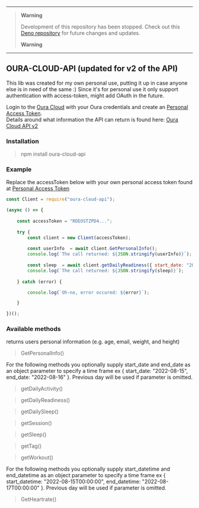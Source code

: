 
---
> **Warning**
>
> Development of this repository has been stopped.
> Check out this [Deno repository](https://github.com/Pinta365/oura_api) for future changes and updates.
>
> **Warning**

---


## OURA-CLOUD-API (updated for v2 of the API)
This lib was created for my own personal use, putting it up in case anyone else is in need of the same :)
Since it's for personal use it only support authentication with access-token, might add OAuth in the future.

Login to the [Oura Cloud](https://cloud.ouraring.com/) with your Oura credentials and create an [Personal Access Token](https://cloud.ouraring.com/personal-access-tokens).  
Details around what information the  API can return is found here: [Oura Cloud API v2](https://cloud.ouraring.com/v2/docs) 

### Installation
>npm install oura-cloud-api

### Example
Replace the accessToken below with your own personal access token found at [Personal Access Token](https://cloud.ouraring.com/personal-access-tokens)
```javascript
const Client = require("oura-cloud-api");

(async () => {
    
    const accessToken = "RDEOSTZPD4...";
    
    try {
        const client = new Client(accessToken);
        
        const userInfo  = await client.GetPersonalInfo();
        console.log(`The call returned: ${JSON.stringify(userInfo)}`);
        
        const sleep  = await client.getDailyReadiness({ start_date: "2022-08-15", end_date: "2022-08-16" });
        console.log(`The call returned: ${JSON.stringify(sleep)}`);
       
    } catch (error) {

        console.log(`Oh-no, error occured: ${error}`);

    }

})();
```

### Available methods

returns users personal information  (e.g. age, email, weight, and height)
>GetPersonalInfo()

For the following methods you optionally supply start_date and end_date as an object parameter to specify a time frame ex { start_date: "2022-08-15", end_date: "2022-08-16" }. Previous day will be used if parameter is omitted. 
>getDailyActivity()

>getDailyReadiness()

>getDailySleep()

>getSession()

>getSleep()

>getTag()

>getWorkout()

For the following methods you optionally supply start_datetime and end_datetime as an object parameter to specify a time frame ex { start_datetime: "2022-08-15T00:00:00", end_datetime: "2022-08-17T00:00:00" }. Previous day will be used if parameter is omitted.
>GetHeartrate()
